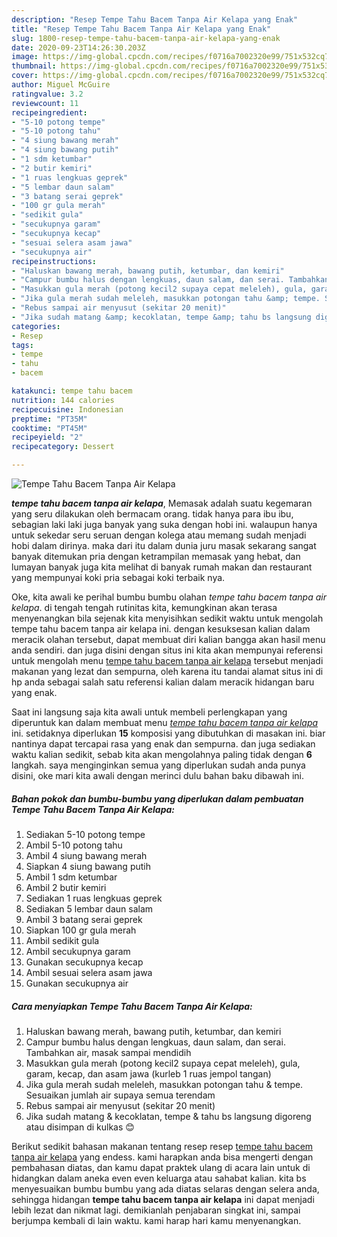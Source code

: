 ```yaml
---
description: "Resep Tempe Tahu Bacem Tanpa Air Kelapa yang Enak"
title: "Resep Tempe Tahu Bacem Tanpa Air Kelapa yang Enak"
slug: 1800-resep-tempe-tahu-bacem-tanpa-air-kelapa-yang-enak
date: 2020-09-23T14:26:30.203Z
image: https://img-global.cpcdn.com/recipes/f0716a7002320e99/751x532cq70/tempe-tahu-bacem-tanpa-air-kelapa-foto-resep-utama.jpg
thumbnail: https://img-global.cpcdn.com/recipes/f0716a7002320e99/751x532cq70/tempe-tahu-bacem-tanpa-air-kelapa-foto-resep-utama.jpg
cover: https://img-global.cpcdn.com/recipes/f0716a7002320e99/751x532cq70/tempe-tahu-bacem-tanpa-air-kelapa-foto-resep-utama.jpg
author: Miguel McGuire
ratingvalue: 3.2
reviewcount: 11
recipeingredient:
- "5-10 potong tempe"
- "5-10 potong tahu"
- "4 siung bawang merah"
- "4 siung bawang putih"
- "1 sdm ketumbar"
- "2 butir kemiri"
- "1 ruas lengkuas geprek"
- "5 lembar daun salam"
- "3 batang serai geprek"
- "100 gr gula merah"
- "sedikit gula"
- "secukupnya garam"
- "secukupnya kecap"
- "sesuai selera asam jawa"
- "secukupnya air"
recipeinstructions:
- "Haluskan bawang merah, bawang putih, ketumbar, dan kemiri"
- "Campur bumbu halus dengan lengkuas, daun salam, dan serai. Tambahkan air, masak sampai mendidih"
- "Masukkan gula merah (potong kecil2 supaya cepat meleleh), gula, garam, kecap, dan asam jawa (kurleb 1 ruas jempol tangan)"
- "Jika gula merah sudah meleleh, masukkan potongan tahu &amp; tempe. Sesuaikan jumlah air supaya semua terendam"
- "Rebus sampai air menyusut (sekitar 20 menit)"
- "Jika sudah matang &amp; kecoklatan, tempe &amp; tahu bs langsung digoreng atau disimpan di kulkas 😊"
categories:
- Resep
tags:
- tempe
- tahu
- bacem

katakunci: tempe tahu bacem 
nutrition: 144 calories
recipecuisine: Indonesian
preptime: "PT35M"
cooktime: "PT45M"
recipeyield: "2"
recipecategory: Dessert

---
```



![Tempe Tahu Bacem Tanpa Air Kelapa](https://img-global.cpcdn.com/recipes/f0716a7002320e99/751x532cq70/tempe-tahu-bacem-tanpa-air-kelapa-foto-resep-utama.jpg)

<b><i>tempe tahu bacem tanpa air kelapa</i></b>, Memasak adalah suatu kegemaran yang seru dilakukan oleh bermacam orang. tidak hanya para ibu ibu, sebagian laki laki juga banyak yang suka dengan hobi ini. walaupun hanya untuk sekedar seru seruan dengan kolega atau memang sudah menjadi hobi dalam dirinya. maka dari itu dalam dunia juru masak sekarang sangat banyak ditemukan pria dengan ketrampilan memasak yang hebat, dan lumayan banyak juga kita melihat di banyak rumah makan dan restaurant yang mempunyai koki pria sebagai koki terbaik nya.



Oke, kita awali ke perihal bumbu bumbu olahan <i>tempe tahu bacem tanpa air kelapa</i>. di tengah tengah rutinitas kita, kemungkinan akan terasa menyenangkan bila sejenak kita menyisihkan sedikit waktu untuk mengolah tempe tahu bacem tanpa air kelapa ini. dengan kesuksesan kalian dalam meracik olahan tersebut, dapat membuat diri kalian bangga akan hasil menu anda sendiri. dan juga disini dengan situs ini kita akan mempunyai referensi untuk mengolah menu <u>tempe tahu bacem tanpa air kelapa</u> tersebut menjadi makanan yang lezat dan sempurna, oleh karena itu tandai alamat situs ini di hp anda sebagai salah satu referensi kalian dalam meracik hidangan baru yang enak.


Saat ini langsung saja kita awali untuk membeli perlengkapan yang diperuntuk kan dalam membuat menu <u><i>tempe tahu bacem tanpa air kelapa</i></u> ini. setidaknya diperlukan <b>15</b> komposisi yang dibutuhkan di masakan ini. biar nantinya dapat tercapai rasa yang enak dan sempurna. dan juga sediakan waktu kalian sedikit, sebab kita akan mengolahnya paling tidak dengan <b>6</b> langkah. saya menginginkan semua yang diperlukan sudah anda punya disini, oke mari kita awali dengan merinci dulu bahan baku dibawah ini.

<!--inarticleads1-->

##### Bahan pokok dan bumbu-bumbu yang diperlukan dalam pembuatan Tempe Tahu Bacem Tanpa Air Kelapa:

1. Sediakan 5-10 potong tempe
1. Ambil 5-10 potong tahu
1. Ambil 4 siung bawang merah
1. Siapkan 4 siung bawang putih
1. Ambil 1 sdm ketumbar
1. Ambil 2 butir kemiri
1. Sediakan 1 ruas lengkuas geprek
1. Sediakan 5 lembar daun salam
1. Ambil 3 batang serai geprek
1. Siapkan 100 gr gula merah
1. Ambil sedikit gula
1. Ambil secukupnya garam
1. Gunakan secukupnya kecap
1. Ambil sesuai selera asam jawa
1. Gunakan secukupnya air




<!--inarticleads2-->

##### Cara menyiapkan Tempe Tahu Bacem Tanpa Air Kelapa:

1. Haluskan bawang merah, bawang putih, ketumbar, dan kemiri
1. Campur bumbu halus dengan lengkuas, daun salam, dan serai. Tambahkan air, masak sampai mendidih
1. Masukkan gula merah (potong kecil2 supaya cepat meleleh), gula, garam, kecap, dan asam jawa (kurleb 1 ruas jempol tangan)
1. Jika gula merah sudah meleleh, masukkan potongan tahu &amp; tempe. Sesuaikan jumlah air supaya semua terendam
1. Rebus sampai air menyusut (sekitar 20 menit)
1. Jika sudah matang &amp; kecoklatan, tempe &amp; tahu bs langsung digoreng atau disimpan di kulkas 😊




Berikut sedikit bahasan makanan tentang resep resep <u>tempe tahu bacem tanpa air kelapa</u> yang endess. kami harapkan anda bisa mengerti dengan pembahasan diatas, dan kamu dapat praktek ulang di acara lain untuk di hidangkan dalam aneka even even keluarga atau sahabat kalian. kita bs menyesuaikan bumbu bumbu yang ada diatas selaras dengan selera anda, sehingga hidangan <b>tempe tahu bacem tanpa air kelapa</b> ini dapat menjadi lebih lezat dan nikmat lagi. demikianlah penjabaran singkat ini, sampai berjumpa kembali di lain waktu. kami harap hari kamu menyenangkan.
